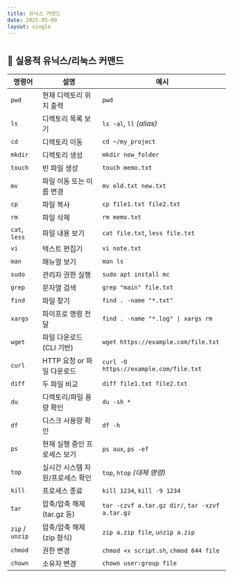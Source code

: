 ```yaml
---
title: 유닉스 커맨드
date: 2025-05-09
layout: single
---
```


<h1 style="text-align: center;"></h1>


## 🧾 실용적 유닉스/리눅스 커맨드 

| 명령어         | 설명                             | 예시 |
|----------------|----------------------------------|------|
| `pwd`          | 현재 디렉토리 위치 출력           | `pwd` |
| `ls`           | 디렉토리 목록 보기                | `ls -al`, `ll` *(alias)* |
| `cd`           | 디렉토리 이동                     | `cd ~/my_project` |
| `mkdir`        | 디렉토리 생성                     | `mkdir new_folder` |
| `touch`        | 빈 파일 생성                      | `touch memo.txt` |
| `mv`           | 파일 이동 또는 이름 변경           | `mv old.txt new.txt` |
| `cp`           | 파일 복사                         | `cp file1.txt file2.txt` |
| `rm`           | 파일 삭제                         | `rm memo.txt` |
| `cat`, `less`  | 파일 내용 보기                    | `cat file.txt`, `less file.txt` |
| `vi`           | 텍스트 편집기                     | `vi note.txt` |
| `man`          | 매뉴얼 보기                       | `man ls` |
| `sudo`         | 관리자 권한 실행                  | `sudo apt install mc` |
| `grep`         | 문자열 검색                       | `grep "main" file.txt` |
| `find`         | 파일 찾기                          | `find . -name "*.txt"` |
| `xargs`        | 파이프로 명령 전달                | `find . -name "*.log" \| xargs rm` |
| `wget`         | 파일 다운로드 (CLI 기반)           | `wget https://example.com/file.txt` |
| `curl`         | HTTP 요청 or 파일 다운로드        | `curl -O https://example.com/file.txt` |
| `diff`         | 두 파일 비교                      | `diff file1.txt file2.txt` |
| `du`           | 디렉토리/파일 용량 확인           | `du -sh *` |
| `df`           | 디스크 사용량 확인                | `df -h` |
| `ps`           | 현재 실행 중인 프로세스 보기       | `ps aux`, `ps -ef` |
| `top`          | 실시간 시스템 자원/프로세스 확인   | `top`, `htop` *(대체 명령)* |
| `kill`         | 프로세스 종료                     | `kill 1234`, `kill -9 1234` |
| `tar`          | 압축/압축 해제 (tar.gz 등)         | `tar -czvf a.tar.gz dir/`, `tar -xzvf a.tar.gz` |
| `zip` / `unzip`| 압축/압축 해제 (zip 형식)          | `zip a.zip file`, `unzip a.zip` |
| `chmod`        | 권한 변경                         | `chmod +x script.sh`, `chmod 644 file` |
| `chown`        | 소유자 변경                       | `chown user:group file` |
